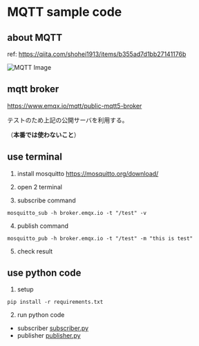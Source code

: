 # MQTT sample code

## about MQTT
ref: https://qiita.com/shohei1913/items/b355ad7d1bb27141176b

![MQTT Image](https://qiita-user-contents.imgix.net/https%3A%2F%2Fqiita-image-store.s3.amazonaws.com%2F0%2F90680%2Ff4e88576-028b-e350-5a09-8fb3116ade2b.png?ixlib=rb-1.2.2&auto=format&gif-q=60&q=75&s=85f3489f362204fa5ce5311d7dc6dbd0)


## mqtt broker
https://www.emqx.io/mqtt/public-mqtt5-broker

テストのため上記の公開サーバを利用する。

（**本番では使わないこと**）

## use terminal
1. install mosquitto
https://mosquitto.org/download/

2. open 2 terminal

3. subscribe command
```
mosquitto_sub -h broker.emqx.io -t "/test" -v
```

4. publish command
```
mosquitto_pub -h broker.emqx.io -t "/test" -m "this is test"
```

5. check result

## use python code
1. setup
```
pip install -r requirements.txt
```
2. run python code
- subscriber [subscriber.py](./subscriber.py)
- publisher [publisher.py](./publisher.py)